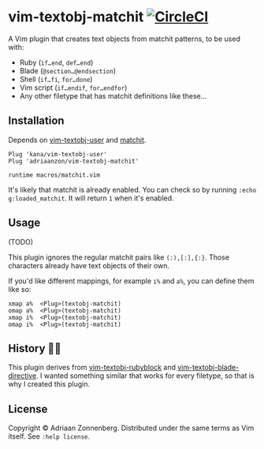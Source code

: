 # vim-textobj-matchit [![CircleCI](https://img.shields.io/circleci/project/github/adriaanzon/vim-textobj-matchit.svg)](https://circleci.com/gh/adriaanzon/vim-textobj-matchit)

A Vim plugin that creates text objects from matchit patterns, to be used with:

* Ruby (`if…end`, `def…end`)
* Blade (`@section…@endsection`)
* Shell (`if…fi`, `for…done`)
* Vim script (`if…endif`, `for…endfor`)
* Any other filetype that has matchit definitions like these...

## Installation

Depends on [vim-textobj-user][textobj-user] and [matchit][matchit].

```vim
Plug 'kana/vim-textobj-user'
Plug 'adriaanzon/vim-textobj-matchit'

runtime macros/matchit.vim
```

It's likely that matchit is already enabled. You can check so by running
`:echo g:loaded_matchit`. It will return `1` when it's enabled.

## Usage

(TODO)

This plugin ignores the regular matchit pairs like `(:),[:],{:}`. Those
characters already have text objects of their own.

If you'd like different mappings, for example `i%` and `a%`, you can define
them like so:

```vim
xmap a%  <Plug>(textobj-matchit)
omap a%  <Plug>(textobj-matchit)
xmap i%  <Plug>(textobj-matchit)
omap i%  <Plug>(textobj-matchit)
```

## History :man_teacher:

This plugin derives from [vim-textobj-rubyblock][textobj-rubyblock] and
[vim-textobj-blade-directive][textobj-blade-directive]. I wanted something
similar that works for every filetype, so that is why I created this plugin.

## License

Copyright © Adriaan Zonnenberg. Distributed under the same terms as Vim itself.
See `:help license`.

[matchit]: http://www.vim.org/scripts/script.php?script_id=39
[textobj-blade-directive]: https://github.com/adriaanzon/vim-textobj-blade-directive
[textobj-rubyblock]: https://github.com/nelstrom/vim-textobj-rubyblock
[textobj-user]: https://github.com/kana/vim-textobj-user
